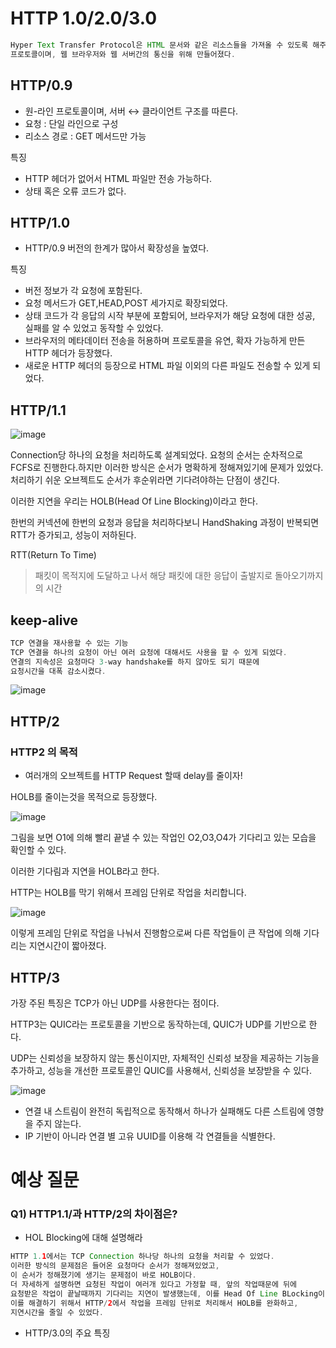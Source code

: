 # HTTP 1.0/2.0/3.0

```java
Hyper Text Transfer Protocol은 HTML 문서와 같은 리소스들을 가져올 수 있도록 해주는 
프로토콜이며, 웹 브라우저와 웹 서버간의 통신을 위해 만들어졌다.
```

## HTTP/0.9

- 원-라인 프로토콜이며, 서버 ↔ 클라이언트 구조를 따른다.
- 요청 : 단일 라인으로 구성
- 리소스 경로 : GET 메서드만 가능

특징

- HTTP 헤더가 없어서 HTML 파일만 전송 가능하다.
- 상태 혹은 오류 코드가 없다.

## HTTP/1.0

- HTTP/0.9 버전의 한계가 많아서 확장성을 높였다.

특징

- 버전 정보가 각 요청에 포함된다.
- 요청 메서드가 GET,HEAD,POST 세가지로 확장되었다.
- 상태 코드가 각 응답의 시작 부분에 포함되어, 브라우저가 해당 요청에 대한 성공, 실패를 알 수 있었고 동작할 수 있었다.
- 브라우저의 메타데이터 전송을 허용하며 프로토콜을 유연, 확자 가능하게 만든 HTTP 헤더가 등장했다.
- 새로운 HTTP 헤더의 등장으로 HTML 파일 이외의 다른 파일도 전송할 수 있게 되었다.

## HTTP/1.1

![image](https://github.com/jaehan4707/Daily_Learning_Log/assets/99114456/5dd659c4-1d20-411f-9fce-8704e36b169d)

Connection당 하나의 요청을 처리하도록 설계되었다.
요청의 순서는 순차적으로 FCFS로 진행한다.하지만 이러한 방식은 순서가 명확하게 정해져있기에 문제가 있었다. 처리하기 쉬운 오브젝트도 순서가 후순위라면 기다려야하는 단점이 생긴다.

이러한 지연을 우리는 HOLB(Head Of Line Blocking)이라고 한다.

한번의 커넥션에 한번의 요청과 응답을 처리하다보니 HandShaking 과정이 반복되면 RTT가 증가되고, 성능이 저하된다.

RTT(Return To Time) 

> 패킷이 목적지에 도달하고 나서 해당 패킷에 대한 응답이 출발지로 돌아오기까지의 시간
> 

## keep-alive

```java
TCP 연결을 재사용할 수 있는 기능
TCP 연결을 하나의 요청이 아닌 여러 요청에 대해서도 사용을 할 수 있게 되었다.
연결의 지속성은 요청마다 3-way handshake를 하지 않아도 되기 때문에
요청시간을 대폭 감소시켰다.
```

![image](https://github.com/jaehan4707/Daily_Learning_Log/assets/99114456/13665219-955e-411b-b12f-c4ba9d1d422c)

## HTTP/2

### HTTP2 의 목적

- 여러개의 오브젝트를 HTTP Request 할때 delay를 줄이자!

HOLB를 줄이는것을 목적으로 등장했다.

![image](https://github.com/jaehan4707/Daily_Learning_Log/assets/99114456/f3895ce9-68f7-4194-8e3e-4c474ae4ea5c)

그림을 보면 O1에 의해 빨리 끝낼 수 있는 작업인 O2,O3,O4가 기다리고 있는 모습을 확인할 수 있다.

이러한 기다림과 지연을 HOLB라고 한다.

HTTP는 HOLB를 막기 위해서 프레임 단위로 작업을 처리합니다.

![image](https://github.com/jaehan4707/Daily_Learning_Log/assets/99114456/84ff136a-3c8e-41a6-936a-0069a46283e1)

이렇게 프레임 단위로 작업을 나눠서 진행함으로써 다른 작업들이 큰 작업에 의해 기다리는 지연시간이 짧아졌다.

## HTTP/3

가장 주된 특징은 TCP가 아닌 UDP를 사용한다는 점이다.

HTTP3는 QUIC라는 프로토콜을 기반으로 동작하는데, QUIC가 UDP를 기반으로 한다.

UDP는 신뢰성을 보장하지 않는 통신이지만, 자체적인 신뢰성 보장을 제공하는 기능을 추가하고, 성능을 개선한 프로토콜인 QUIC를 사용해서, 신뢰성을 보장받을 수 있다.

![image](https://github.com/jaehan4707/Daily_Learning_Log/assets/99114456/fb243637-a36d-48a5-b9f5-97f91586989b)

- 연결 내 스트림이 완전히 독립적으로 동작해서 하나가 실패해도 다른 스트림에 영향을 주지 않는다.
- IP 기반이 아니라 연결 별 고유 UUID를 이용해 각 연결들을 식별한다.

# 예상 질문

### **Q1) HTTP1.1/과  HTTP/2의 차이점은?**

- HOL Blocking에 대해 설명해라

```java
HTTP 1.1에서는 TCP Connection 하나당 하나의 요청을 처리할 수 있었다.
이러한 방식의 문제점은 들어온 요청마다 순서가 정해져있었고, 
이 순서가 정해졌기에 생기는 문제점이 바로 HOLB이다.
더 자세하게 설명하면 요청된 작업이 여러개 있다고 가정할 때, 앞의 작업때문에 뒤에 
요청받은 작업이 끝날때까지 기다리는 지연이 발생했는데, 이를 Head Of Line BLocking이라고 한다.
이를 해결하기 위해서 HTTP/2에서 작업을 프레임 단위로 처리해서 HOLB를 완화하고,
지연시간을 줄일 수 있었다.
```

- HTTP/3.0의 주요 특징
